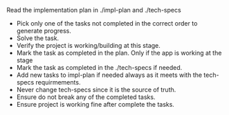 Read the implementation plan in ./impl-plan and ./tech-specs

- Pick only one of the tasks not completed in the correct order to generate progress.
- Solve the task.
- Verify the project is working/building at this stage.
- Mark the task as completed in the plan. Only if the app is working at the stage
- Mark the task as completed in the ./tech-specs if needed.
- Add new tasks to impl-plan if needed always as it meets with the tech-specs requirmements.
- Never change tech-specs since it is the source of truth.
- Ensure do not break any of the completed tasks.
- Ensure project is working fine after complete the tasks.
